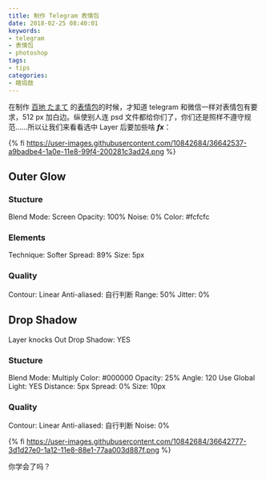 ```yaml
---
title: 制作 Telegram 表情包
date: 2018-02-25 08:40:01
keywords:
- telegram
- 表情包
- photoshop
tags:
- tips
categories:
- 瞎捣鼓
---
```


在制作 [百地 たまて](http://slow-start.com/#tamate) 的[表情包](https://t.me/addstickers/TamateMomochi)的时候，才知道 telegram 和微信一样对表情包有要求，512 px 加白边。纵使别人连 psd 文件都给你们了，你们还是照样不遵守规范……所以让我们来看看选中 Layer 后要加些啥 ***fx***：

{% fi https://user-images.githubusercontent.com/10842684/36642537-a9badbe4-1a0e-11e8-99f4-200281c3ad24.png %}

<!-- more -->

## Outer Glow

### Stucture
Blend Mode: Screen
Opacity: 100%
Noise: 0%
Color: #fcfcfc

### Elements
Technique: Softer
Spread: 89%
Size: 5px

### Quality

Contour: Linear
Anti-aliased: 自行判断
Range: 50%
Jitter: 0%

## Drop Shadow

Layer knocks Out Drop Shadow: YES

### Stucture

Blend Mode: Multiply
Color: #000000
Opacity: 25%
Angle: 120
Use Global Light: YES
Distance: 5px
Spread: 0%
Size: 10px

### Quality

Contour: Linear
Anti-aliased: 自行判断
Noise: 0%

{% fi https://user-images.githubusercontent.com/10842684/36642777-3d1d27e0-1a12-11e8-88e1-77aa003d887f.png %}

你学会了吗？
